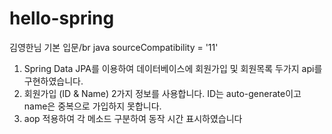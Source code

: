 # hello-spring
김영한님 기본 입문/br
java sourceCompatibility = '11' 

1. Spring Data JPA를 이용하여 데이터베이스에 회원가입 및 회원목록 두가지 api를 구현하였습니다.  
2. 회원가입 (ID & Name) 2가지 정보를 사용합니다. ID는 auto-generate이고 name은 중복으로 가입하지 못합니다.
3. aop 적용하여 각 메소드 구분하여 동작 시간 표시하였습니다 
